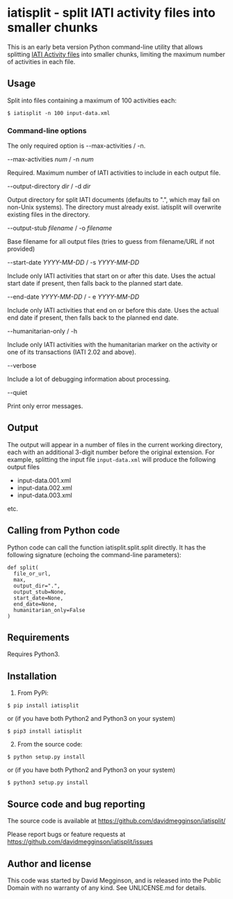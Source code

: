 # iatisplit - split IATI activity files into smaller chunks

This is an early beta version Python command-line utility that allows splitting [IATI Activity files](http://reference.iatistandard.org/activity-standard/overview/activity-file/) into smaller chunks, limiting the maximum number of activities in each file.

## Usage

Split into files containing a maximum of 100 activities each:

```
$ iatisplit -n 100 input-data.xml
```

### Command-line options

The only required option is --max-activities / -n.

--max-activities _num_ / -n _num_

Required. Maximum number of IATI activities to include in each output file.
  
--output-directory _dir_ / -d _dir_

Output directory for split IATI documents (defaults to ".", which may fail on non-Unix systems). The directory must already exist. iatisplit will overwrite existing files in the directory.
  
--output-stub _filename_ / -o _filename_

Base filename for all output files (tries to guess from filename/URL if not provided)
  
--start-date _YYYY-MM-DD_ / -s _YYYY-MM-DD_

Include only IATI activities that start on or after this date. Uses the actual start date if present, then falls back to the planned start date.
  
--end-date _YYYY-MM-DD_ / - e _YYYY-MM-DD_

Include only IATI activities that end on or before this date. Uses the actual end date if present, then falls back to the planned end date.
  
--humanitarian-only / -h

Include only IATI activities with the humanitarian marker on the activity or one of its transactions (IATI 2.02 and above).
  
--verbose

Include a lot of debugging information about processing.
  
--quiet

Print only error messages.
  

## Output

The output will appear in a number of files in the current working directory, each with an additional 3-digit number before the original extension. For example, splitting the input file ``input-data.xml`` will produce the following output files

* input-data.001.xml
* input-data.002.xml
* input-data.003.xml

etc.


## Calling from Python code

Python code can call the function iatisplit.split.split directly. It
has the following signature (echoing the command-line parameters):

```
def split(
  file_or_url, 
  max, 
  output_dir=".", 
  output_stub=None, 
  start_date=None, 
  end_date=None, 
  humanitarian_only=False
)
```


## Requirements

Requires Python3.


## Installation

1. From PyPi:

```
$ pip install iatisplit
```

or (if you have both Python2 and Python3 on your system)

```
$ pip3 install iatisplit
```

2. From the source code:

```
$ python setup.py install
```

or (if you have both Python2 and Python3 on your system)

```
$ python3 setup.py install
```


## Source code and bug reporting

The source code is available at https://github.com/davidmegginson/iatisplit/

Please report bugs or feature requests at https://github.com/davidmegginson/iatisplit/issues


## Author and license

This code was started by David Megginson, and is released into the Public Domain with no warranty of any kind. See UNLICENSE.md for details.


